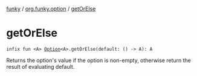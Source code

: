 [funky](../index.md) / [org.funky.option](index.md) / [getOrElse](.)

# getOrElse

`infix fun <A> `[`Option`](-option/index.md)`<A>.getOrElse(default: () -> A): A`

Returns the option's value if the option is non-empty, otherwise return the result of evaluating default.

